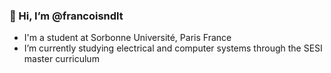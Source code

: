 ### 👋 Hi, I’m @francoisndlt 
- I'm a student at Sorbonne Université, Paris France 
- I’m currently studying electrical and computer systems through the SESI master curriculum  
